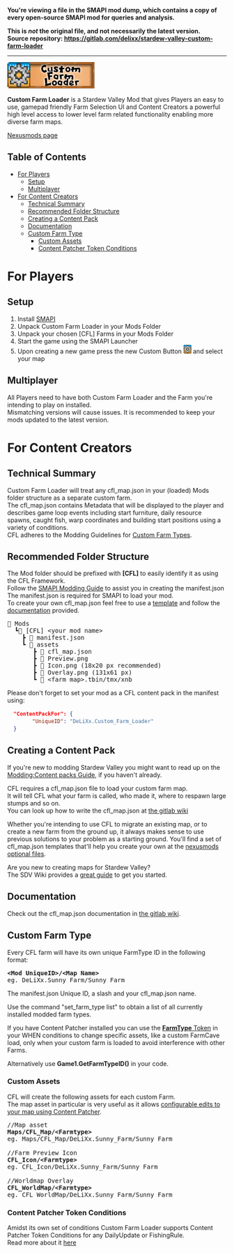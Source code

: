 **You're viewing a file in the SMAPI mod dump, which contains a copy of every open-source SMAPI mod
for queries and analysis.**

**This is _not_ the original file, and not necessarily the latest version.**  
**Source repository: https://gitlab.com/delixx/stardew-valley-custom-farm-loader**

----

<img src="Custom Farm Loader/Assets/Logo.png" alt="Logo" width="200" height="60">

<b>Custom Farm Loader</b> is a Stardew Valley Mod that gives Players an easy to use, gamepad friendly Farm Selection UI and Content Creators a powerful high level access to lower level farm related functionality enabling more diverse farm maps.

[Nexusmods page](https://www.nexusmods.com/stardewvalley/mods/13804)
<!-- TABLE OF CONTENTS -->
## Table of Contents

* [For Players](#for-players)
  * [Setup](#setup)
  * [Multiplayer](#multiplayer)
* [For Content Creators](#for-content-creators)
  * [Technical Summary](#technical-summary)
  * [Recommended Folder Structure](#recommended-folder-structure)
  * [Creating a Content Pack](#creating-a-content-pack)
  * [Documentation](#documentation)
  * [Custom Farm Type](#custom-farm-type)
    * [Custom Assets](#custom_assets)
    * [Content Patcher Token Conditions](#content-patcher-token-conditions)
# For Players

## Setup

1. Install [SMAPI](https://smapi.io/)
2. Unpack Custom Farm Loader in your Mods Folder
3. Unpack your chosen \[CFL\] Farms in your Mods Folder
4. Start the game using the SMAPI Launcher
5. Upon creating a new game press the new Custom Button <img src="Custom Farm Loader/Assets/CustomFarmIcon.png" alt="Logo" width="18" height="20"> and select your map

## Multiplayer

All Players need to have both Custom Farm Loader and the Farm you're intending to play on installed. <br>
Mismatching versions will cause issues. It is recommended to keep your mods updated to the latest version.

# For Content Creators

## Technical Summary

Custom Farm Loader will treat any cfl_map.json in your (loaded) Mods folder structure as a separate custom farm.<br>
The cfl_map.json contains Metadata that will be displayed to the player and describes game loop events including start furniture, daily resource spawns, caught fish, warp coordinates and building start positions using a variety of conditions.<br>
CFL adheres to the Modding Guidelines for [Custom Farm Types](https://stardewvalleywiki.com/Modding:Migrate_to_Stardew_Valley_1.5.5#Custom_farm_types).

## Recommended Folder Structure

The Mod folder should be prefixed with <b>[CFL]</b> to easily identify it as using the CFL Framework.<br>
Follow the [SMAPI Modding Guide](https://stardewvalleywiki.com/Modding:Modder_Guide/APIs/Manifest) to assist you in creating the manifest.json<br>
The manifest.json is required for SMAPI to load your mod.<br>
To create your own cfl_map.json feel free to use a [template](#migrating-existing-maps-to-cfl) and follow the [documentation](#documentation) provided.<br>

<pre>
📂 Mods
  ┗📂 [CFL] &lt;your mod name&gt;
    ┣ 📜 manifest.json
    ┗ 📁 assets
       ┣ 📜 cfl_map.json
       ┣ 🌆 Preview.png
       ┣ 🌆 Icon.png (18x20 px recommended)
       ┣ 🌆 Overlay.png (131x61 px)
       ┗ 📄 &lt;farm_map&gt;.tbin/tmx/xnb
</pre>

Please don't forget to set your mod as a CFL content pack in the manifest using:

```json
  "ContentPackFor": {
        "UniqueID": "DeLiXx.Custom_Farm_Loader"
  }
```

## Creating a Content Pack

If you're new to modding Stardew Valley you might want to read up on the [Modding:Content packs Guide](https://stardewvalleywiki.com/Modding:Content_packs), if you haven't already.

CFL requires a cfl_map.json file to load your custom farm map.<br>
It will tell CFL what your farm is called, who made it, where to respawn large stumps and so on.<br>
You can look up how to write the cfl_map.json at [the gitlab wiki](https://gitlab.com/delixx/stardew-valley-custom-farm-loader/-/wikis/home#table-of-contents)

Whether you're intending to use CFL to migrate an existing map, or to create a new farm from the ground up, it always makes sense to use previous solutions to your problem as a starting ground.
You'll find a set of cfl_map.json templates that'll help you create your own at the [nexusmods optional files](https://www.nexusmods.com/stardewvalley/mods/13804?tab=files).

Are you new to creating maps for Stardew Valley?<br>
The SDV Wiki provides a [great guide](https://stardewvalleywiki.com/Modding:Maps) to get you started.

## Documentation

Check out the cfl_map.json documentation in [the gitlab wiki](https://gitlab.com/delixx/stardew-valley-custom-farm-loader/-/wikis/home#table-of-contents).

## Custom Farm Type

Every CFL farm will have its own unique FarmType ID in the following format:
<pre>
<b>&lt;Mod UniqueID&gt;/&lt;Map Name&gt;</b>
eg. DeLiXx.Sunny_Farm/Sunny Farm
</pre>
The manifest.json Unique ID, a slash and your cfl_map.json name.

Use the command "set_farm_type list" to obtain a list of all currently installed modded farm types.

If you have Content Patcher installed you can use the [<b>FarmType</b> Token](https://github.com/Pathoschild/StardewMods/blob/develop/ContentPatcher/docs/author-guide/tokens.md#world) in your WHEN conditions to change specific assets, like a custom FarmCave load, only when your custom farm is loaded to avoid interference with other Farms. 

Alternatively use <b>Game1.GetFarmTypeID()</b> in your code.

### Custom Assets
CFL will create the following assets for each custom Farm.<br>
The map asset in particular is very useful as it allows [configurable edits to your map using Content Patcher](https://github.com/Pathoschild/StardewMods/blob/develop/ContentPatcher/docs/author-guide/action-editmap.md).

<pre>
//Map asset
<b>Maps/CFL_Map/&lt;Farmtype&gt;</b>
eg. Maps/CFL_Map/DeLiXx.Sunny_Farm/Sunny Farm

//Farm Preview Icon
<b>CFL_Icon/&lt;Farmtype&gt;</b>
eg. CFL_Icon/DeLiXx.Sunny_Farm/Sunny Farm

//Worldmap Overlay
<b>CFL_WorldMap/&lt;Farmtype&gt;</b>
eg. CFL_WorldMap/DeLiXx.Sunny_Farm/Sunny Farm
</pre>

### Content Patcher Token Conditions

Amidst its own set of conditions Custom Farm Loader supports Content Patcher Token Conditions for any DailyUpdate or FishingRule.
<br>
Read more about it [here](https://gitlab.com/delixx/stardew-valley-custom-farm-loader/-/wikis/home#universal-conditions)
